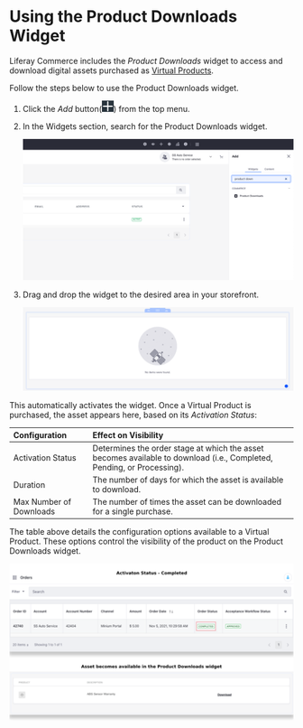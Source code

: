 # Using the Product Downloads Widget

Liferay Commerce includes the *Product Downloads* widget to access and download digital assets purchased as [Virtual Products](../../product-management/creating-and-managing-products/product-types/creating-a-virtual-product.md).

Follow the steps below to use the Product Downloads widget.

1. Click the *Add* button(![Add](../../images/icon-add-widget.png)) from the top menu.

1. In the Widgets section, search for the Product Downloads widget.

   ![Search for the Product Downloads widget in the Widgets section.](./using-the-product-downloads-widget/images/01.png)

1. Drag and drop the widget to the desired area in your storefront.

   ![The Product Downloads widget is activated and ready for use.](./using-the-product-downloads-widget/images/02.png)

This automatically activates the widget. Once a Virtual Product is purchased, the asset appears here, based on its *Activation Status*:

| Configuration | Effect on Visibility |
| :--- | :--- |
| Activation Status | Determines the order stage at which the asset becomes available to download (i.e., Completed, Pending, or Processing). |
| Duration | The number of days for which the asset is available to download. |
| Max Number of Downloads | The number of times the asset can be downloaded for a single purchase. |

The table above details the configuration options available to a Virtual Product. These options control the visibility of the product on the Product Downloads widget.

![The asset becomes available to download based on the configured Activation Status.](./using-the-product-downloads-widget/images/03.png)
